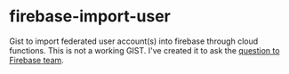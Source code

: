 # firebase-import-user
Gist to import federated user account(s) into firebase through cloud functions.
This is not a working GIST. I've created it to ask the [question to Firebase team](https://stackoverflow.com/questions/45755292/can-i-create-a-federated-user-in-firebase-manually-using-admin-authentication-ap/47747815#47747815). 
